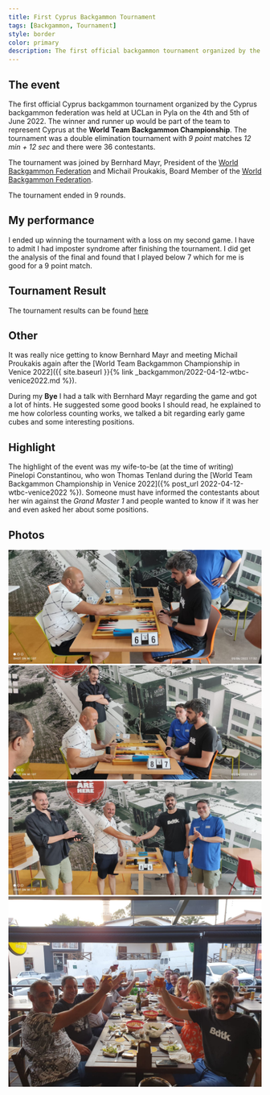 ```yaml
---
title: First Cyprus Backgammon Tournament
tags: [Backgammon, Tournament]
style: border
color: primary
description: The first official backgammon tournament organized by the Cyprus backgammon federation
---
```


## The event

The first official Cyprus backgammon tournament organized by the Cyprus backgammon federation was held at UCLan in Pyla on the 4th and 5th of June 2022. The winner and runner up would be part of the team to represent Cyprus at the **World Team Backgammon Championship**. The tournament was a double elimination tournament with *9 point* matches *12 min + 12 sec* and there were 36 contestants.

The tournament was joined by Bernhard Mayr, President of the [World Backgammon Federation](https://wbgf.info) and Michail Proukakis, Board Member of the [World Backgammon Federation](https://wbgf.info).

The tournament ended in 9 rounds.

## My performance

I ended up winning the tournament with a loss on my second game. I have to admit I had imposter syndrome after finishing the tournament. I did get the analysis of the final and found that I played below 7 which for me is good for a 9 point match.

## Tournament Result

The tournament results can be found [here](http://wmb-wrb-tour.bezma.net/?act=showgame&id=46&status=finish_game)

## Other

It was really nice getting to know Bernhard Mayr and meeting Michail Proukakis again after the [World Team Backgammon Championship in Venice 2022]({{ site.baseurl }}{% link _backgammon/2022-04-12-wtbc-venice2022.md %}).

During my **Bye** I had a talk with Bernhard Mayr regarding the game and got a lot of hints. He suggested some good books I should read, he explained to me how colorless counting works, we talked a bit regarding early game cubes and some interesting positions.

## Highlight

The highlight of the event was my wife-to-be (at the time of writing) Pinelopi Constantinou, who won Thomas Tenland during the [World Team Backgammon Championship in Venice 2022]({% post_url 2022-04-12-wtbc-venice2022 %}). Someone must have informed the contestants about her win against the *Grand Master 1* and people wanted to know if it was her and even asked her about some positions.

## Photos

![final1.jpeg](/assets/imgs/2022-06-16-first-cyprus-tournament/final1.jpeg)
![final2.jpeg](/assets/imgs/2022-06-16-first-cyprus-tournament/final2.jpeg)
![final3.jpeg](/assets/imgs/2022-06-16-first-cyprus-tournament/final3.jpeg)
![dinner1.jpeg](/assets/imgs/2022-06-16-first-cyprus-tournament/dinner1.jpeg)
